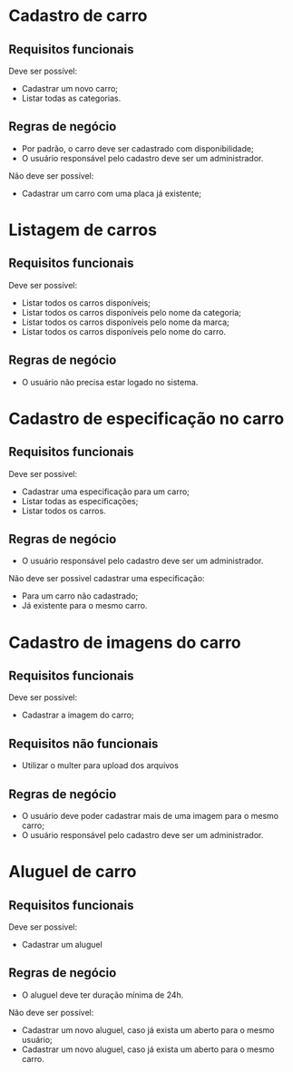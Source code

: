 # Cadastro de carro
## Requisitos funcionais

Deve ser possível:
- Cadastrar um novo carro;
- Listar todas as categorias.

## Regras de negócio
- Por padrão, o carro deve ser cadastrado com disponibilidade;
- O usuário responsável pelo cadastro deve ser um administrador.

Não deve ser possível:

- Cadastrar um carro com uma placa já existente;


# Listagem de carros
## Requisitos funcionais
Deve ser possível:
- Listar todos os carros disponíveis;
- Listar todos os carros disponíveis pelo nome da categoria;
- Listar todos os carros disponíveis pelo nome da marca;
- Listar todos os carros disponíveis pelo nome do carro.

## Regras de negócio
- O usuário não precisa estar logado no sistema.

# Cadastro de especificação no carro
## Requisitos funcionais

Deve ser possivel:
- Cadastrar uma especificação para um carro;
- Listar todas as especificações;
- Listar todos os carros.

## Regras de negócio
- O usuário responsável pelo cadastro deve ser um administrador.

Não deve ser possivel cadastrar uma especificação:
- Para um carro não cadastrado;
- Já existente para o mesmo carro.

# Cadastro de imagens do carro
## Requisitos funcionais

Deve ser possivel:
- Cadastrar a imagem do carro;

## Requisitos não funcionais
- Utilizar o multer para upload dos arquivos

## Regras de negócio
- O usuário deve poder cadastrar mais de uma imagem para o mesmo carro;
- O usuário responsável pelo cadastro deve ser um administrador.


# Aluguel de carro

## Requisitos funcionais

Deve ser possivel:
- Cadastrar um aluguel

## Regras de negócio
- O aluguel deve ter duração mínima de 24h.

Não deve ser possível:
- Cadastrar um novo aluguel, caso já exista um aberto para o mesmo usuário;
- Cadastrar um novo aluguel, caso já exista um aberto para o mesmo carro.
